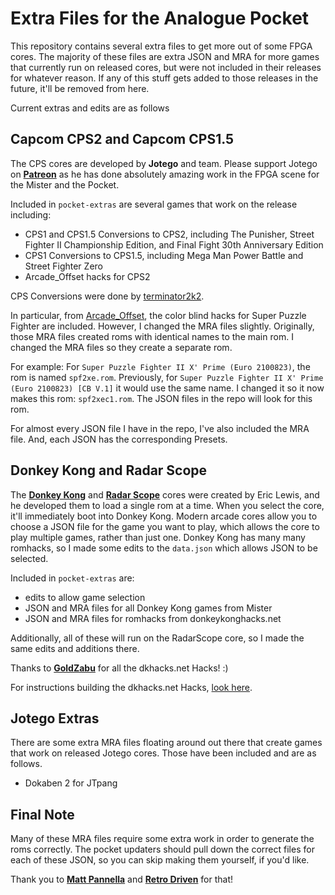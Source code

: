 # Extra Files for the Analogue Pocket

This repository contains several extra files to get more out of some FPGA cores. The majority of these files are extra JSON and MRA for more games that currently run on released cores, but were not included in their releases for whatever reason. If any of this stuff gets added to those releases in the future, it'll be removed from here.

Current extras and edits are as follows

## Capcom CPS2 and Capcom CPS1.5

The CPS cores are developed by <b>Jotego</b> and team. Please support Jotego on <b><a href="https://www.patreon.com/jotego">Patreon</a></b> as he has done absolutely amazing work in the FPGA scene for the Mister and the Pocket.

Included in `pocket-extras` are several games that work on the release including: 
- CPS1 and CPS1.5 Conversions to CPS2, including The Punisher, Street Fighter II Championship Edition, and Final Fight 30th Anniversary Edition
- CPS1 Conversions to CPS1.5, including Mega Man Power Battle and Street Fighter Zero
- Arcade_Offset hacks for CPS2

CPS Conversions were done by <a href="https://github.com/terminator2k2">terminator2k2</a>.

In particular, from <a href="https://github.com/atrac17/Arcade_Offset">Arcade_Offset</a>, the color blind hacks for Super Puzzle Fighter are included. However, I changed the MRA files slightly. Originally, those MRA files created roms with identical names to the main rom. I changed the MRA files so they create a separate rom.

For example: For `Super Puzzle Fighter II X' Prime (Euro 2100823)`, the rom is named `spf2xe.rom`. Previously, for `Super Puzzle Fighter II X' Prime (Euro 2100823) [CB V.1]` it would use the same name. I changed it so it now makes this rom: `spf2xec1.rom`. The JSON files in the repo will look for this rom.

For almost every JSON file I have in the repo, I've also included the MRA file. And, each JSON has the corresponding Presets.

## Donkey Kong and Radar Scope

The <b><a href="https://github.com/ericlewis/openFPGA-DonkeyKong">Donkey Kong</a></b> and <b><a href="https://github.com/ericlewis/openFPGA-RadarScope">Radar Scope</a></b> cores were created by Eric Lewis, and he developed them to load a single rom at a time.  When you select the core, it'll immediately boot into Donkey Kong. Modern arcade cores allow you to choose a JSON file for the game you want to play, which allows the core to play multiple games, rather than just one.  Donkey Kong has many many romhacks, so I made some edits to the `data.json` which allows JSON to be selected.

Included in `pocket-extras` are:
- edits to allow game selection
- JSON and MRA files for all Donkey Kong games from Mister
- JSON and MRA files for romhacks from donkeykonghacks.net

Additionally, all of these will run on the RadarScope core, so I made the same edits and additions there.

Thanks to <b><a href="https://github.com/GoldZabu">GoldZabu</a></b> for all the dkhacks.net Hacks! :)

For instructions building the dkhacks.net Hacks, <a href="/Assets/donkeykong/mra/donkeykonghacks.net/README.md">look here</a>.

## Jotego Extras

There are some extra MRA files floating around out there that create games that work on released Jotego cores. Those have been included and are as follows.

- Dokaben 2 for JTpang

## Final Note

Many of these MRA files require some extra work in order to generate the roms correctly. The pocket updaters should pull down the correct files for each of these JSON, so you can skip making them yourself, if you'd like.

Thank you to <b><a href="https://github.com/mattpannella">Matt Pannella</a></b> and <b><a href="https://github.com/retrodriven">Retro Driven</a></b> for that!